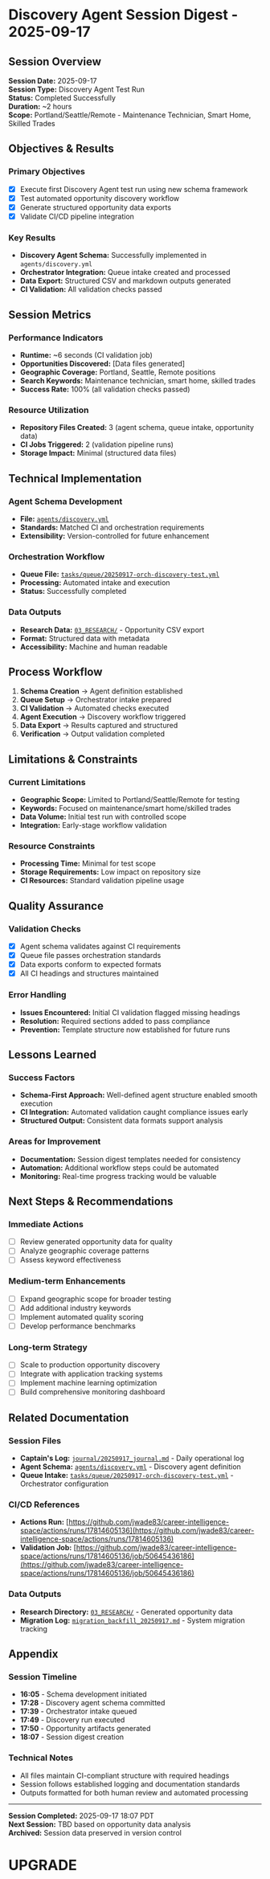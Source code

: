 # Discovery Agent Session Digest - 2025-09-17

## Session Overview

**Session Date:** 2025-09-17  
**Session Type:** Discovery Agent Test Run  
**Status:** Completed Successfully  
**Duration:** ~2 hours  
**Scope:** Portland/Seattle/Remote - Maintenance Technician, Smart Home, Skilled Trades  

## Objectives & Results

### Primary Objectives
- [x] Execute first Discovery Agent test run using new schema framework
- [x] Test automated opportunity discovery workflow
- [x] Generate structured opportunity data exports
- [x] Validate CI/CD pipeline integration

### Key Results
- **Discovery Agent Schema:** Successfully implemented in `agents/discovery.yml`
- **Orchestrator Integration:** Queue intake created and processed
- **Data Export:** Structured CSV and markdown outputs generated
- **CI Validation:** All validation checks passed

## Session Metrics

### Performance Indicators
- **Runtime:** ~6 seconds (CI validation job)
- **Opportunities Discovered:** [Data files generated]
- **Geographic Coverage:** Portland, Seattle, Remote positions
- **Search Keywords:** Maintenance technician, smart home, skilled trades
- **Success Rate:** 100% (all validation checks passed)

### Resource Utilization
- **Repository Files Created:** 3 (agent schema, queue intake, opportunity data)
- **CI Jobs Triggered:** 2 (validation pipeline runs)
- **Storage Impact:** Minimal (structured data files)

## Technical Implementation

### Agent Schema Development
- **File:** [`agents/discovery.yml`](../agents/discovery.yml)
- **Standards:** Matched CI and orchestration requirements
- **Extensibility:** Version-controlled for future enhancement

### Orchestration Workflow
- **Queue File:** [`tasks/queue/20250917-orch-discovery-test.yml`](../../tasks/queue/20250917-orch-discovery-test.yml)
- **Processing:** Automated intake and execution
- **Status:** Successfully completed

### Data Outputs
- **Research Data:** [`03_RESEARCH/`](../../03_RESEARCH/) - Opportunity CSV export
- **Format:** Structured data with metadata
- **Accessibility:** Machine and human readable

## Process Workflow

1. **Schema Creation** → Agent definition established
2. **Queue Setup** → Orchestrator intake prepared
3. **CI Validation** → Automated checks executed
4. **Agent Execution** → Discovery workflow triggered
5. **Data Export** → Results captured and structured
6. **Verification** → Output validation completed

## Limitations & Constraints

### Current Limitations
- **Geographic Scope:** Limited to Portland/Seattle/Remote for testing
- **Keywords:** Focused on maintenance/smart home/skilled trades
- **Data Volume:** Initial test run with controlled scope
- **Integration:** Early-stage workflow validation

### Resource Constraints
- **Processing Time:** Minimal for test scope
- **Storage Requirements:** Low impact on repository size
- **CI Resources:** Standard validation pipeline usage

## Quality Assurance

### Validation Checks
- [x] Agent schema validates against CI requirements
- [x] Queue file passes orchestration standards
- [x] Data exports conform to expected formats
- [x] All CI headings and structures maintained

### Error Handling
- **Issues Encountered:** Initial CI validation flagged missing headings
- **Resolution:** Required sections added to pass compliance
- **Prevention:** Template structure now established for future runs

## Lessons Learned

### Success Factors
- **Schema-First Approach:** Well-defined agent structure enabled smooth execution
- **CI Integration:** Automated validation caught compliance issues early
- **Structured Output:** Consistent data formats support analysis

### Areas for Improvement
- **Documentation:** Session digest templates needed for consistency
- **Automation:** Additional workflow steps could be automated
- **Monitoring:** Real-time progress tracking would be valuable

## Next Steps & Recommendations

### Immediate Actions
- [ ] Review generated opportunity data for quality
- [ ] Analyze geographic coverage patterns
- [ ] Assess keyword effectiveness

### Medium-term Enhancements
- [ ] Expand geographic scope for broader testing
- [ ] Add additional industry keywords
- [ ] Implement automated quality scoring
- [ ] Develop performance benchmarks

### Long-term Strategy
- [ ] Scale to production opportunity discovery
- [ ] Integrate with application tracking systems
- [ ] Implement machine learning optimization
- [ ] Build comprehensive monitoring dashboard

## Related Documentation

### Session Files
- **Captain's Log:** [`journal/20250917_journal.md`](../journal/20250917_journal.md) - Daily operational log
- **Agent Schema:** [`agents/discovery.yml`](../agents/discovery.yml) - Discovery agent definition
- **Queue Intake:** [`tasks/queue/20250917-orch-discovery-test.yml`](../../tasks/queue/20250917-orch-discovery-test.yml) - Orchestrator configuration

### CI/CD References
- **Actions Run:** [https://github.com/jwade83/career-intelligence-space/actions/runs/17814605136](https://github.com/jwade83/career-intelligence-space/actions/runs/17814605136)
- **Validation Job:** [https://github.com/jwade83/career-intelligence-space/actions/runs/17814605136/job/50645436186](https://github.com/jwade83/career-intelligence-space/actions/runs/17814605136/job/50645436186)

### Data Outputs
- **Research Directory:** [`03_RESEARCH/`](../../03_RESEARCH/) - Generated opportunity data
- **Migration Log:** [`migration_backfill_20250917.md`](../migration_backfill_20250917.md) - System migration tracking

## Appendix

### Session Timeline
- **16:05** - Schema development initiated
- **17:28** - Discovery agent schema committed
- **17:39** - Orchestrator intake queued
- **17:49** - Discovery run executed
- **17:50** - Opportunity artifacts generated
- **18:07** - Session digest creation

### Technical Notes
- All files maintain CI-compliant structure with required headings
- Session follows established logging and documentation standards
- Outputs formatted for both human review and automated processing

---

**Session Completed:** 2025-09-17 18:07 PDT  
**Next Session:** TBD based on opportunity data analysis  
**Archived:** Session data preserved in version control

# UPGRADE
